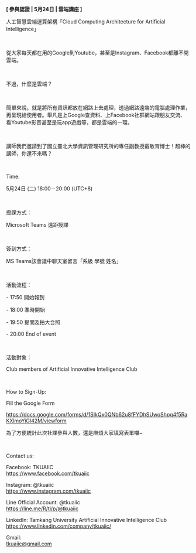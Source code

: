 **[ 參與認證 | 5月24日 | 雲端講座 ]**

人工智慧雲端運算架構「Cloud Computing Architecture for Artificial Intelligence」

&nbsp;

從大家每天都在用的Google到Youtube，甚至是Instagram、Facebook都離不開雲端。

&nbsp;

不過，什麼是雲端？

&nbsp;

簡單來說，就是將所有資訊都放在網路上去處理，透過網路遠端的電腦處理作業，再呈現給使用者。舉凡是上Google查資料、上Facebook社群網站跟朋友交流、看Youtube影音甚至是玩app遊戲等，都是雲端的一環。

&nbsp;

講師我們邀請到了國立臺北大學資訊管理研究所的專任副教授戴敏育博士！超棒的講師，你還不來嗎？

&nbsp;

Time:

5月24日 (二) 18:00－20:00 (UTC+8)

&nbsp;

授課方式：

Microsoft Teams 遠距授課

&nbsp;

簽到方式：

MS Teams該會議中聊天室留言「系級 學號 姓名」

&nbsp;

活動流程：

\- 17:50 開始報到

\- 18:00 準時開始

\- 19:50 提問及拍大合照

\- 20:00 End of event

&nbsp;

活動對象：

Club members of Artificial Innovative Intelligence Club

&nbsp;

How to Sign-Up:

Fill the Google Form

https://docs.google.com/forms/d/1SIkQx0QNb62u8fFYDhSUwoShpq4f5RaKXlmoYiGl42M/viewform

為了方便統計此次社課參與人數，還是麻煩大家填寫表單囉~

&nbsp;

Contact us:

Facebook: TKUAIIC <br />https://www.facebook.com/tkuaiic

Instagram: @tkuaiic <br />https://www.instagram.com/tkuaiic

Line Official Account: @tkuaiic <br />https://line.me/R/ti/p/@tkuaiic

LinkedIn: Tamkang University Artificial Innovative Intelligence Club <br />https://www.linkedin.com/company/tkuaiic/

Gmail: <br />tkuaiic@gmail.com
